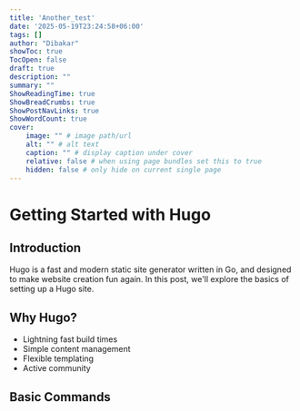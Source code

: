 ```yaml
---
title: 'Another_test'
date: '2025-05-19T23:24:58+06:00'
tags: []
author: "Dibakar"
showToc: true
TocOpen: false
draft: true
description: ""
summary: ""
ShowReadingTime: true
ShowBreadCrumbs: true
ShowPostNavLinks: true
ShowWordCount: true
cover:
    image: "" # image path/url
    alt: "" # alt text
    caption: "" # display caption under cover
    relative: false # when using page bundles set this to true
    hidden: false # only hide on current single page
---
```


# Getting Started with Hugo

## Introduction
Hugo is a fast and modern static site generator written in Go, and designed to make website creation fun again. In this post, we'll explore the basics of setting up a Hugo site.

## Why Hugo?
- Lightning fast build times
- Simple content management
- Flexible templating
- Active community

## Basic Commands

